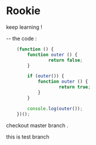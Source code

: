 # Rookie
keep learning !

-- the code :
``` javascript
    (function () {
        function outer () {
                return false;
        }

        if (outer()) {
            function outer () {
                    return true;
            }    
        }

        console.log(outer());
    })();

```

checkout master branch .

this is test branch 
